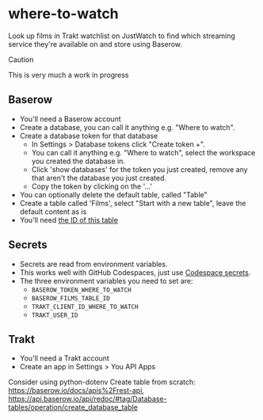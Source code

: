 # where-to-watch
Look up films in Trakt watchlist on JustWatch to find which streaming service they're available on and store using Baserow.

> [!CAUTION]
> This is very much a work in progress

## Baserow

* You'll need a Baserow account
* Create a database, you can call it anything e.g. "Where to watch".
* Create a database token for that database
    * In Settings > Database tokens click "Create token +".
    * You can call it anything e.g. "Where to watch", select the workspace you created the database in.
    * Click 'show databases' for the token you just created, remove any that aren't the database you just created.
    * Copy the token by clicking on the '...'
* You can optionally delete the default table, called "Table"
* Create a table called 'Films', select "Start with a new table", leave the default content as is
* You'll need [the ID of this table](https://baserow.io/user-docs/database-and-table-id)


## Secrets

* Secrets are read from environment variables.
* This works well with GitHub Codespaces, just use [Codespace secrets](https://docs.github.com/en/codespaces/managing-your-codespaces/managing-your-account-specific-secrets-for-github-codespaces).
* The three environment variables you need to set are:
    * `BASEROW_TOKEN_WHERE_TO_WATCH`
    * `BASEROW_FILMS_TABLE_ID`
    * `TRAKT_CLIENT_ID_WHERE_TO_WATCH`
    * `TRAKT_USER_ID`

## Trakt

* You'll need a Trakt account
* Create an app in Settings > You API Apps
<!-- TODO: Need instructions for setting up Trakt api app -->
<!-- TODO: Need instructions for getting user ID esp. the dots being dashes etc. -->

Consider using python-dotenv
Create table from scratch: https://baserow.io/docs/apis%2Frest-api, https://api.baserow.io/api/redoc/#tag/Database-tables/operation/create_database_table
